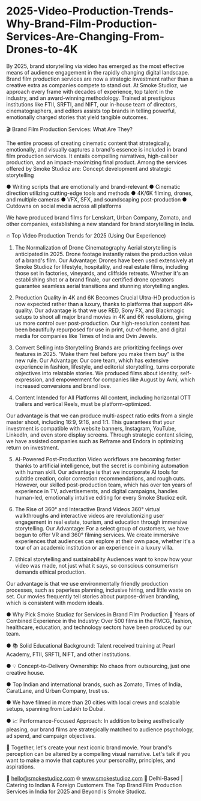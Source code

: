 # 2025-Video-Production-Trends-Why-Brand-Film-Production-Services-Are-Changing-From-Drones-to-4K
By 2025, brand storytelling via video has emerged as the most effective means of audience engagement in the rapidly changing digital landscape. Brand film production services are now a strategic investment rather than a creative extra as companies compete to stand out.
At Smoke Studioz, we approach every frame with decades of experience, top talent in the industry, and an award-winning methodology. Trained at prestigious institutions like FTII, SRFTI, and NIFT, our in-house team of directors, cinematographers, and editors assists top brands in telling powerful, emotionally charged stories that yield tangible outcomes.

🎬 Brand Film Production Services: What Are They?

The entire process of creating cinematic content that strategically, emotionally, and visually captures a brand's essence is included in brand film production services. It entails compelling narratives, high-caliber production, and an impact-maximizing final product.
Among the services offered by Smoke Studioz are:
Concept development and strategic storytelling

●	Writing scripts that are emotionally and brand-relevant
●	Cinematic direction utilizing cutting-edge tools and methods
●	4K/6K filming, drones, and multiple cameras
●	VFX, SFX, and soundscaping post-production
●	Cutdowns on social media across all platforms

We have produced brand films for Lenskart, Urban Company, Zomato, and other companies, establishing a new standard for brand storytelling in India.

🔥 Top Video Production Trends for 2025 (Using Our Experience)

1. The Normalization of Drone Cinematography
Aerial storytelling is anticipated in 2025. Drone footage instantly raises the production value of a brand's film.
Our Advantage:
Drones have been used extensively at Smoke Studioz for lifestyle, hospitality, and real estate films, including those set in factories, vineyards, and cliffside retreats. Whether it's an establishing shot or a brand finale, our certified drone operators guarantee seamless aerial transitions and stunning storytelling angles.

2. Production Quality in 4K and 6K Becomes Crucial
Ultra-HD production is now expected rather than a luxury, thanks to platforms that support 4K+ quality.
Our advantage is that we use RED, Sony FX, and Blackmagic setups to shoot all major brand movies in 4K and 6K resolutions, giving us more control over post-production. Our high-resolution content has been beautifully repurposed for use in print, out-of-home, and digital media for companies like Times of India and Dvin Jewels.

3. Convert Selling into Storytelling
Brands are prioritizing feelings over features in 2025. "Make them feel before you make them buy" is the new rule.
Our Advantage:
Our core team, which has extensive experience in fashion, lifestyle, and editorial storytelling, turns corporate objectives into relatable stories. We produced films about identity, self-expression, and empowerment for companies like August by Avni, which increased conversions and brand love.

4. Content Intended for All Platforms
All content, including horizontal OTT trailers and vertical Reels, must be platform-optimized.

Our advantage is that we can produce multi-aspect ratio edits from a single master shoot, including 16:9, 9:16, and 1:1. This guarantees that your investment is compatible with website banners, Instagram, YouTube, LinkedIn, and even store display screens. Through strategic content slicing, we have assisted companies such as Reframe and Endora in optimizing return on investment.

5. AI-Powered Post-Production
Video workflows are becoming faster thanks to artificial intelligence, but the secret is combining automation with human skill.
Our advantage is that we incorporate AI tools for subtitle creation, color correction recommendations, and rough cuts. However, our skilled post-production team, which has over ten years of experience in TV, advertisements, and digital campaigns, handles human-led, emotionally intuitive editing for every Smoke Studioz edit.

6. The Rise of 360° and Interactive Brand Videos
360° virtual walkthroughs and interactive videos are revolutionizing user engagement in real estate, tourism, and education through immersive storytelling.
Our Advantage:
For a select group of customers, we have begun to offer VR and 360° filming services. We create immersive experiences that audiences can explore at their own pace, whether it's a tour of an academic institution or an experience in a luxury villa.

7. Ethical storytelling and sustainability
Audiences want to know how your video was made, not just what it says, so conscious consumerism demands ethical production.

Our advantage is that we use environmentally friendly production processes, such as paperless planning, inclusive hiring, and little waste on set. Our movies frequently tell stories about purpose-driven branding, which is consistent with modern ideals.

●	Why Pick Smoke Studioz for Services in Brand Film Production 🎥 Years of Combined Experience in the Industry: Over 500 films in the FMCG, fashion, healthcare, education, and technology sectors have been produced by our team.

●	📚 Solid Educational Background: Talent received training at Pearl Academy, FTII, SRFTI, NIFT, and other institutions.

●	💡 Concept-to-Delivery Ownership: No chaos from outsourcing, just one creative house.

●	Top Indian and international brands, such as Zomato, Times of India, CaratLane, and Urban Company, trust us.

●	We have filmed in more than 20 cities with local crews and scalable setups, spanning from Ladakh to Dubai.

●	📈 Performance-Focused Approach: In addition to being aesthetically pleasing, our brand films are strategically matched to audience psychology, ad spend, and campaign objectives.



🎥 Together, let's create your next iconic brand movie.
Your brand's perception can be altered by a compelling visual narrative. Let's talk if you want to make a movie that captures your personality, principles, and aspirations.

📧 hello@smokestudioz.com
🌐 www.smokestudioz.com 📍 Delhi-Based | Catering to Indian & Foreign Customers
The Top Brand Film Production Services in India for 2025 and Beyond is Smoke Studioz.
